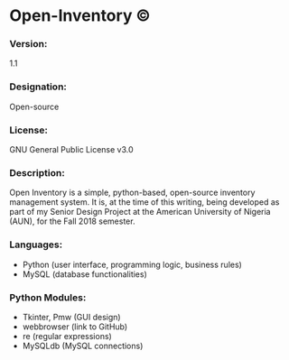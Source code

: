 # Open-Inventory &copy;

### Version: 
1.1

### Designation:
Open-source

### License: 
GNU General Public License v3.0

### Description:
Open Inventory is a simple, python-based, open-source inventory management system. It is, at the time of this writing, being developed as part of my Senior Design Project at the American University of Nigeria (AUN), for the Fall 2018 semester.

### Languages:
* Python (user interface, programming logic, business rules)
* MySQL (database functionalities)

### Python Modules:
* Tkinter, Pmw (GUI design)
* webbrowser (link to GitHub)
* re (regular expressions)
* MySQLdb (MySQL connections)
